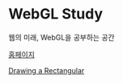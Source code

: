 # WebGL Study

웹의 미래, WebGL을 공부하는 공간

<a href='http://hanmomhanda.github.io/WebGL-Study' target='_blank'>홈페이지</a>


<a href='http://hanmomhanda.github.io/WebGL-Study/01-Drawing-a-rect.html' target='_blank'>Drawing a Rectangular</a>
